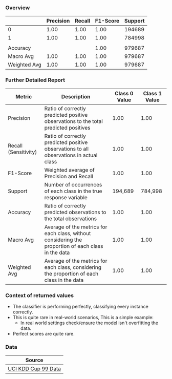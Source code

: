 ### Overview 

|               | Precision | Recall | F1-Score | Support |
|---------------|-----------|--------|----------|---------|
| 0             | 1.00      | 1.00   | 1.00     | 194689  |
| 1             | 1.00      | 1.00   | 1.00     | 784998  |
|               |           |        |          |         |
| Accuracy      |           |        | 1.00     | 979687  |
| Macro Avg     | 1.00      | 1.00   | 1.00     | 979687  |
| Weighted Avg  | 1.00      | 1.00   | 1.00     | 979687  |

### Further Detailed Report

| Metric | Description | Class 0 Value | Class 1 Value |
|---|---|---|---|
| Precision | Ratio of correctly predicted positive observations to the total predicted positives | 1.00 | 1.00 |
| Recall (Sensitivity) | Ratio of correctly predicted positive observations to all observations in actual class | 1.00 | 1.00 |
| F1-Score | Weighted average of Precision and Recall | 1.00 | 1.00 |
| Support | Number of occurrences of each class in the true response variable | 194,689 | 784,998 |
| Accuracy | Ratio of correctly predicted observations to the total observations | 1.00 | 1.00 |
| Macro Avg | Average of the metrics for each class, without considering the proportion of each class in the data | 1.00 | 1.00 |
| Weighted Avg | Average of the metrics for each class, considering the proportion of each class in the data | 1.00 | 1.00 |

### Context of returned values

- The classifier is performing perfectly, classifying every instance correctly.
- This is quite rare in real-world scenarios, This is a simple example:
  - In real world settings check/ensure the model isn't overfitting the data.
- Perfect scores are quite rare.


### Data

| Source |
| ------ |
| [UCI KDD Cup 99 Data](http://kdd.ics.uci.edu/databases/kddcup99/kddcup99.html) |

